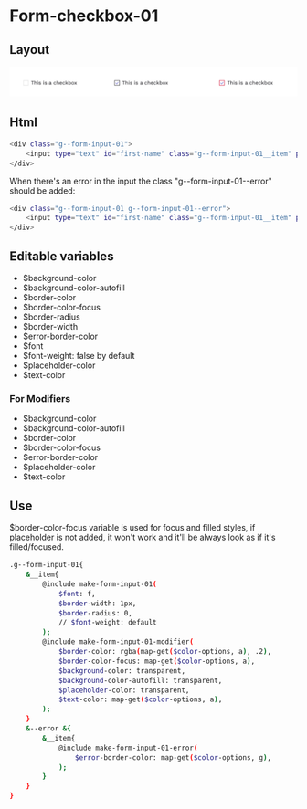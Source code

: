 # Form-checkbox-01

## Layout

![alt text][checkbox-01]

[checkbox-01]: /src/img/global-components/form-fields/checkbox-01.jpg

## Html

```sh
<div class="g--form-input-01">
    <input type="text" id="first-name" class="g--form-input-01__item" placeholder=" ">
</div>
```
When there's an error in the input the class "g--form-input-01--error" should be added:
```sh
<div class="g--form-input-01 g--form-input-01--error">
    <input type="text" id="first-name" class="g--form-input-01__item" placeholder=" ">
</div>
```

## Editable variables

- $background-color
- $background-color-autofill
- $border-color
- $border-color-focus
- $border-radius
- $border-width
- $error-border-color
- $font
- $font-weight: false by default
- $placeholder-color
- $text-color

### For Modifiers

- $background-color
- $background-color-autofill
- $border-color
- $border-color-focus
- $error-border-color
- $placeholder-color
- $text-color

## Use

$border-color-focus variable is used for focus and filled styles, if placeholder is not added, it won't work and it'll be always look as if it's filled/focused.

```sh
.g--form-input-01{
    &__item{
        @include make-form-input-01(
            $font: f,
            $border-width: 1px,
            $border-radius: 0,
            // $font-weight: default
        );
        @include make-form-input-01-modifier(
            $border-color: rgba(map-get($color-options, a), .2),
            $border-color-focus: map-get($color-options, a),
            $background-color: transparent,
            $background-color-autofill: transparent,
            $placeholder-color: transparent,
            $text-color: map-get($color-options, a),
        );
    }
    &--error &{
        &__item{
            @include make-form-input-01-error(
                $error-border-color: map-get($color-options, g),
            );
        }
    }
}
```